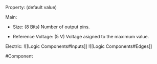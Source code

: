 Property: (default value)

Main:
- Size: (8 Bits)
   Number of output pins.

- Reference Voltage: (5 V)
   Voltage asigned to the maximum value.

Electric:
![[Logic Components#Inputs]]
![[Logic Components#Edges]]


#Component 